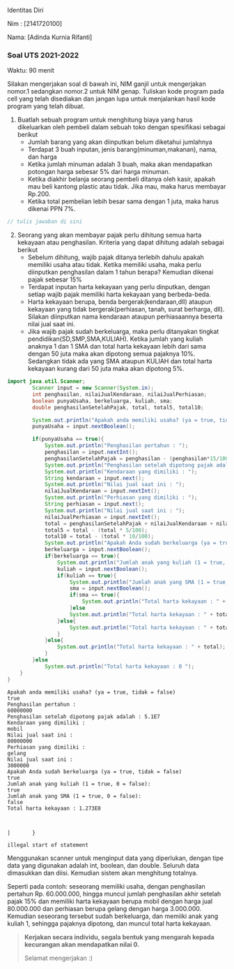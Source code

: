 Identitas Diri

Nim : [2141720100]

Nama: [Adinda Kurnia Rifanti]

### Soal UTS 2021-2022
Waktu: 90 menit

Silakan mengerjakan soal di bawah ini, NIM ganjil untuk mengerjakan nomor.1 sedangkan nomor.2 untuk NIM genap. Tuliskan
kode program pada cell yang telah disediakan dan jangan lupa untuk menjalankan hasil kode program yang telah dibuat.

1. Buatlah sebuah program untuk menghitung biaya yang harus dikeluarkan oleh pembeli dalam sebuah toko dengan spesifikasi sebagai berikut
    + Jumlah barang yang akan diinputkan belum diketahui jumlahnya
    + Terdapat 3 buah inputan, jenis barang(minuman,makanan), nama, dan harga
    + Ketika jumlah minuman adalah 3 buah, maka akan mendapatkan potongan harga sebesar 5% dari harga minuman.
    + Ketika diakhir belanja seorang pembeli ditanya oleh kasir, apakah mau beli kantong plastic atau tidak. Jika mau, maka harus membayar Rp.200.
    + Ketika total pembelian lebih besar sama dengan 1 juta, maka harus dikenai PPN 7%.


```Java
// tulis jawaban di sini
```

2.	Seorang yang akan membayar pajak perlu dihitung semua harta kekayaan atau penghasilan. Kriteria yang dapat dihitung adalah sebagai berikut
    + Sebelum dihitung, wajib pajak ditanya terlebih dahulu apakah memiliki usaha atau tidak. Ketika memiliki usaha, maka perlu diinputkan penghasilan dalam 1 tahun berapa? Kemudian dikenai pajak sebesar 15%
    + Terdapat inputan harta kekayaan yang perlu dinputkan, dengan setiap wajib pajak memiliki harta kekayaan yang berbeda-beda.
    + Harta kekayaan berupa, benda bergerak(kendaraan,dll) ataupun kekayaan yang tidak bergerak(perhiasan, tanah, surat berharga, dll). Silakan diinputkan nama kendaraan ataupun perhiasaannya beserta nilai jual saat ini.
    + Jika wajib pajak sudah berkeluarga, maka perlu ditanyakan tingkat pendidikan(SD,SMP,SMA,KULIAH). Ketika jumlah yang kuliah anaknya 1 dan 1 SMA dan total harta kekayaan lebih dari sama dengan 50 juta maka akan dipotong semua pajaknya 10%. Sedangkan tidak ada yang SMA ataupun KULIAH dan total harta kekayaan kurang dari 50 juta maka akan dipotong 5%.


```Java
import java.util.Scanner;
        Scanner input = new Scanner(System.in);  
        int penghasilan, nilaiJualKendaraan, nilaiJualPerhiasan;
        boolean punyaUsaha, berkeluarga, kuliah, sma;
        double penghasilanSetelahPajak, total, total5, total10; 

        System.out.println("Apakah anda memiliki usaha? (ya = true, tidak = false)");
        punyaUsaha = input.nextBoolean();

        if(punyaUsaha == true){
            System.out.println("Penghasilan pertahun : "); 
            penghasilan = input.nextInt();
            penghasilanSetelahPajak = penghasilan - (penghasilan*15/100);
            System.out.println("Penghasilan setelah dipotong pajak adalah : " + penghasilanSetelahPajak);
            System.out.println("Kendaraan yang dimiliki : ");
            String kendaraan = input.next();
            System.out.println("Nilai jual saat ini : ");
            nilaiJualKendaraan = input.nextInt();
            System.out.println("Perhiasan yang dimiliki : ");
            String perhiasan = input.next();
            System.out.println("Nilai jual saat ini : ");
            nilaiJualPerhiasan = input.nextInt();
            total = penghasilanSetelahPajak + nilaiJualKendaraan + nilaiJualPerhiasan;
            total5 = total - (total * 5/100);
            total10 = total - (total * 10/100);
            System.out.println("Apakah Anda sudah berkeluarga (ya = true, tidak = false)");
            berkeluarga = input.nextBoolean();
            if(berkeluarga == true){
                System.out.println("Jumlah anak yang kuliah (1 = true, 0 = false): ");
                kuliah = input.nextBoolean();
                if(kuliah == true){
                    System.out.println("Jumlah anak yang SMA (1 = true, 0 = false): ");
                    sma = input.nextBoolean();
                    if(sma == true){
                        System.out.println("Total harta kekayaan : " + total10);
                    }else
                    System.out.println("Total harta kekayaan : " + total5); 
                }else{
                    System.out.println("Total harta kekayaan : " + total5);
                }
            }else{
                System.out.println("Total harta kekayaan : " + total);
            }
        }else
            System.out.println("Total harta kekayaan : 0 ");
    }
}
```

    Apakah anda memiliki usaha? (ya = true, tidak = false)
    true
    Penghasilan pertahun : 
    60000000
    Penghasilan setelah dipotong pajak adalah : 5.1E7
    Kendaraan yang dimiliki : 
    mobil
    Nilai jual saat ini : 
    80000000
    Perhiasan yang dimiliki : 
    gelang
    Nilai jual saat ini : 
    3000000
    Apakah Anda sudah berkeluarga (ya = true, tidak = false)
    true
    Jumlah anak yang kuliah (1 = true, 0 = false): 
    true
    Jumlah anak yang SMA (1 = true, 0 = false): 
    false
    Total harta kekayaan : 1.273E8



    |       }

    illegal start of statement

    


Menggunakan scanner untuk menginput data yang diperlukan, dengan tipe data yang digunakan adalah int, boolean, dan double. Seluruh data dimasukkan dan diisi. Kemudian sistem akan menghitung totalnya. 

Seperti pada contoh: 
seseorang memiliki usaha, dengan penghasilan pertahun Rp. 60.000.000, hingga muncul jumlah penghasilan akhir setelah pajak 15% dan memiliki harta kekayaan berupa mobil dengan harga jual 80.000.000 dan perhiasan berupa gelang dengan harga 3.000.000. Kemudian seseorang tersebut sudah berkeluarga, dan memiiki anak yang kuliah 1, sehingga pajaknya dipotong, dan muncul total harta kekayaan. 

> **Kerjakan secara individu, segala bentuk yang mengarah kepada kecurangan akan mendapatkan nilai 0.**
>
> Selamat mengerjakan :)

